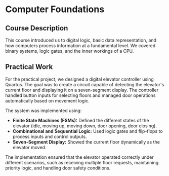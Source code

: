 # Computer Foundations

## Course Description

This course introduced us to digital logic, basic data representation, and how computers process information at a fundamental level. We covered binary systems, logic gates, and the inner workings of a CPU.

## Practical Work

For the practical project, we designed a digital elevator controller using Quartus. The goal was to create a circuit capable of detecting the elevator's current floor and displaying it on a seven-segment display. The controller handled button inputs for selecting floors and managed door operations automatically based on movement logic.

The system was implemented using:

- **Finite State Machines (FSMs):** Defined the different states of the elevator (idle, moving up, moving down, door opening, door closing).
- **Combinational and Sequential Logic:** Used logic gates and flip-flops to process inputs and control outputs.
- **Seven-Segment Display:** Showed the current floor dynamically as the elevator moved.

The implementation ensured that the elevator operated correctly under different scenarios, such as receiving multiple floor requests, maintaining priority logic, and handling door safety conditions.

